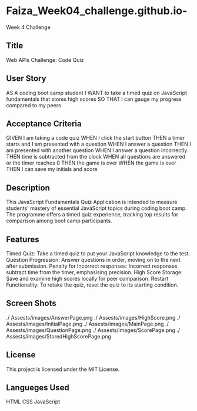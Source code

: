 # Faiza_Week04_challenge.github.io-
Week 4 Challenge 

## Title 
Web APIs Challenge: Code Quiz

## User Story
AS A coding boot camp student
I WANT to take a timed quiz on JavaScript fundamentals that stores high scores
SO THAT I can gauge my progress compared to my peers

## Acceptance Criteria
GIVEN I am taking a code quiz
WHEN I click the start button
THEN a timer starts and I am presented with a question
WHEN I answer a question
THEN I am presented with another question
WHEN I answer a question incorrectly
THEN time is subtracted from the clock
WHEN all questions are answered or the timer reaches 0
THEN the game is over
WHEN the game is over
THEN I can save my initials and score

## Description
This JavaScript Fundamentals Quiz Application is intended to measure students' mastery of essential JavaScript topics during coding boot camp. The programme offers a timed quiz experience, tracking top results for comparison among boot camp participants.

## Features
Timed Quiz: Take a timed quiz to put your JavaScript knowledge to the test.
Question Progression: Answer questions in order, moving on to the next after submission.
Penalty for Incorrect responses: Incorrect responses subtract time from the timer, emphasising precision.
High Score Storage: Save and examine high scores locally for peer comparison.
Restart Functionality: To retake the quiz, reset the quiz to its starting condition.

## Screen Shots 
./ Assests/images/AnswerPage.png
./ Assests/images/HighScore.png
./ Assests/images/InitialPage.png
./ Assests/images/MainPage.png
./ Assests/images/QuestionPage.png
./ Assests/images/ScorePage.png
./ Assests/images/StoredHighScorePage.png

## License
This project is licensed under the MIT License.


## Langueges  Used
HTML
CSS
JavaScript
